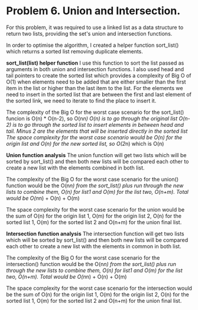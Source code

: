 # Problem 6. Union and Intersection.

For this problem, it was required to use a linked list as a data structure
to return two lists, providing the set's union and intersection functions.

In order to optimise the algorithm, I created a helper function sort_list()
which returns a sorted list removing duplicate elements.

**sort_list(list) helper function**
I use this function to sort the list passed as arguments in both 
union and intersection functions.
I also used head and tail pointers to create the sorted list which
provides a complexity of Big O of O(1) when elements need to be added that
are either smaller than the first item in the list or higher than the last
item to the list.
For the elements we need to insert in the sorted list that are between
the first and last element of the sorted link, we need to iterate to find
the place to insert it.

The complexity of the Big O for the worst case scenario for the sort_list()
funcion is O(n) * O(n-2), so O(n*n)
 O(n) is to go through the original list
 O(n-2) is to go through the sorted list to insert elements in between
 head and tail. Minus 2 are the elements that will be inserted directly 
 in the sorted list 
The space complexity for the worst case scenario would be O(n) for the origin list
 and O(n) for the new sorted list, so O(2*n) which is O(n)
 
**Union function analysis**
The union function will get two lists which will be sorted by sort_list()
and then both new lists will be compared each other to create a new list
with the elements combined in both list.
 
The complexity of the Big O for the worst case scenario for the union()
function would be the O(n*n) from the sort_list() plus run through the 
new lists to combine them, O(n) for list1 and O(m) for the list two,
O(n+m). Total would be O(n*n) + O(n) + O(m)

The space complexity for the worst case scenario for the union 
would be the sum of O(n) for the origin list 1, O(m) for the origin list 2, O(n) for the sorted
list 1, O(m) for the sorted list 2 and O(n+m) for the union final list.

**Intersection function analysis**
The intersection function will get two lists which will be sorted by sort_list()
and then both new lists will be compared each other to create a new list
with the elements in common in both list.

The complexity of the Big O for the worst case scenario for the intersection()
function would be the O(n*n) from the sort_list() plus run through the 
new lists to combine them, O(n) for list1 and O(m) for the list two,
O(n+m). Total would be O(n*n) + O(n) + O(m)

The space complexity for the worst case scenario for the intersection 
would be the sum of O(n) for the origin list 1, O(m) for the origin list 2, O(n) for the sorted
list 1, O(m) for the sorted list 2 and O(n+m) for the union final list.
 
